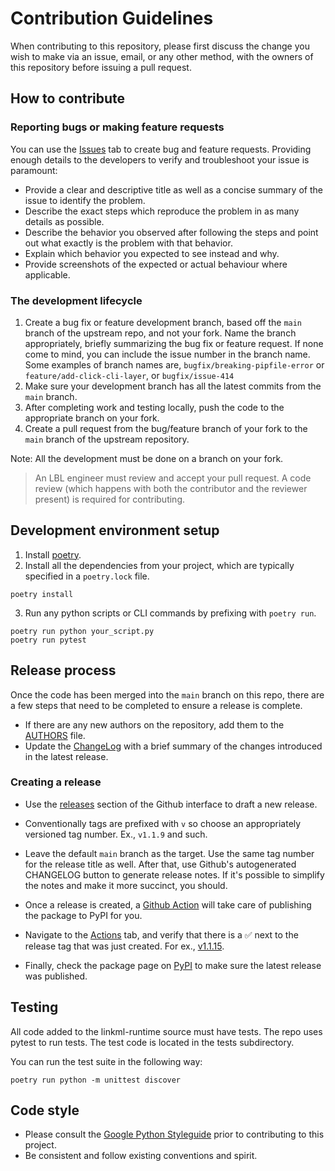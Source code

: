 # Contribution Guidelines

When contributing to this repository, please first discuss the change you wish to make via an issue, email, or any other method, with the owners of this repository before issuing a pull request.

## How to contribute

### Reporting bugs or making feature requests

You can use the [Issues](https://github.com/linkml/linkml-runtime/issues) tab to create bug and feature requests. Providing enough details to the developers to verify and troubleshoot your issue is paramount:

* Provide a clear and descriptive title as well as a concise summary of the issue to identify the problem.
* Describe the exact steps which reproduce the problem in as many details as possible.
* Describe the behavior you observed after following the steps and point out what exactly is the problem with that behavior.
* Explain which behavior you expected to see instead and why.
* Provide screenshots of the expected or actual behaviour where applicable.

### The development lifecycle

1. Create a bug fix or feature development branch, based off the `main` branch of the upstream repo, and not your fork. Name the branch appropriately, briefly summarizing the bug fix or feature request. If none come to mind, you can include the issue number in the branch name. Some examples of branch names are, `bugfix/breaking-pipfile-error` or `feature/add-click-cli-layer`, or `bugfix/issue-414`
2. Make sure your development branch has all the latest commits from the `main` branch.
3. After completing work and testing locally, push the code to the appropriate branch on your fork.
4. Create a pull request from the bug/feature branch of your fork to the `main` branch of the upstream repository.

Note: All the development must be done on a branch on your fork.

> An LBL engineer must review and accept your pull request. A code review (which happens with both the contributor and the reviewer present) is required for contributing.

## Development environment setup

1. Install [poetry](https://python-poetry.org/docs/#installation).
2. Install all the dependencies from your project, which are typically specified in a `poetry.lock` file.

```
poetry install
```

3. Run any python scripts or CLI commands by prefixing with `poetry run`.

```
poetry run python your_script.py
poetry run pytest
```

## Release process

Once the code has been merged into the `main` branch on this repo, there are a few steps that need to be completed to ensure a release is complete.

* If there are any new authors on the repository, add them to the [AUTHORS](AUTHORS) file.
* Update the [ChangeLog](ChangeLog) with a brief summary of the changes introduced in the latest release.

### Creating a release

* Use the [releases](https://github.com/linkml/linkml-runtime/releases) section of the Github interface to draft a new release.
* Conventionally tags are prefixed with `v` so choose an appropriately versioned tag number. Ex., `v1.1.9` and such.
* Leave the default `main` branch as the target. Use the same tag number for the release title as well. After that, use Github's autogenerated CHANGELOG button to generate release notes. If it's possible to simplify the notes and make it more succinct, you should. 
* Once a release is created, a [Github Action](.github/workflows/pypi-publish.yaml) will take care of publishing the package to PyPI for you.

* Navigate to the [Actions](https://github.com/linkml/linkml-runtime/actions) tab, and verify that there is a ✅ next to the release tag that was just created. For ex., [v1.1.15](https://github.com/linkml/linkml-runtime/actions/runs/1656285916).
* Finally, check the package page on [PyPI](https://pypi.org/project/linkml-runtime/) to make sure the latest release was published.

## Testing

All code added to the linkml-runtime source must have tests. The repo uses pytest to run tests. The test code is located in the tests subdirectory.

You can run the test suite in the following way:

```
poetry run python -m unittest discover
```

## Code style

- Please consult the [Google Python Styleguide](https://google.github.io/styleguide/pyguide.html) prior to contributing to this project.
- Be consistent and follow existing conventions and spirit.
